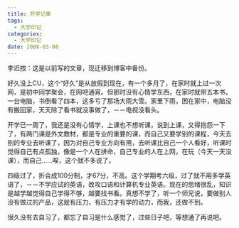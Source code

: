 ```yaml
---
title: 开学记事
tags:
  - 大学印记
categories:
  - 大学印记
date: 2008-03-08
---
```


李迟按：这是以前写的文章，现迁移到博客中备份。  

好久没上CU，这个“好久”是从放假到现在，有一个多月了，在家时就上过一次网，是初中同学聚会，在网吧通宵。但那时没有心情学东西，在家时就带五本书，一台电脑，书倒看了四本，这多亏了那场大雨大雪。家里下雨，困在家中，电脑没有搬回家，天天除了看书就没事做了，－－电视没看头。

<!-- more -->

开学已一周了，我还是没有心情学，上课也不想听课，说到上课，又得抱怨一下了，有两门课是外文教材，都是专业的重要的课，而自己又要学别的课程，今天去别的专业去听课了，因为对自己专业方向有用，去听课比自己一个人看好，听课时觉得自己有点孤独，像是一个人在拼命，自己专业的人在上网，在玩（今天一天没课），而自己......唉，这个就不多说了。

四级过了，折合成100分制，才67分，不高。这个学期考六级，过了就不用多学英语了，－－不学应试的英语，改攻口语和计算机专业英语。现在的思绪很乱，知识是越学越觉得自己学得不够，越要找书看。真想不学了，听一个师兄说，要做别人没有做过的产品，这就有压力，有压力才有学的动力，而我，还做不到。

很久没有去自习了，都忘了自习是什么感觉了，过些日子吧，等想通了再说吧。